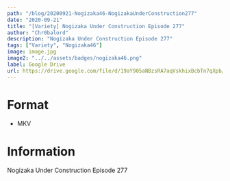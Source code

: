 ```yaml
---
path: "/blog/20200921-Nogizaka46-NogizakaUnderConstruction277"
date: "2020-09-21"
title: "[Variety] Nogizaka Under Construction Episode 277"
author: "Chr0balord"
description: "Nogizaka Under Construction Episode 277"
tags: ["Variety", "Nogizaka46"]
image: image.jpg
image2: "../../assets/badges/nogizaka46.png"
label: Google Drive
url: https://drive.google.com/file/d/19aY905aNBzsRA7aqVskhixBcbTn7qXpb/view?usp=sharing
---
```


# Format

- MKV

# Information

Nogizaka Under Construction Episode 277
